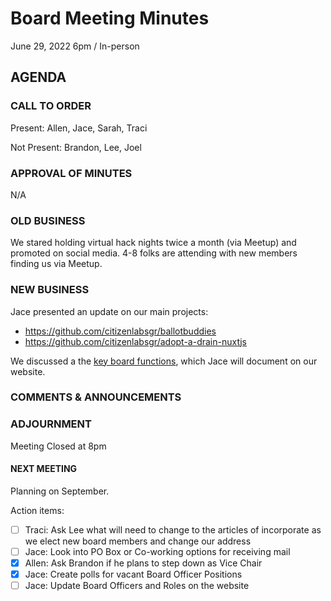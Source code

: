# Board Meeting Minutes

June 29, 2022 6pm / In-person

## AGENDA

### CALL TO ORDER

Present: Allen, Jace, Sarah, Traci

Not Present: Brandon, Lee, Joel

### APPROVAL OF MINUTES

N/A

### OLD BUSINESS

We stared holding virtual hack nights twice a month (via Meetup) and promoted on social media. 4-8 folks are attending with new members finding us via Meetup.

### NEW BUSINESS

Jace presented an update on our main projects:

- https://github.com/citizenlabsgr/ballotbuddies
- https://github.com/citizenlabsgr/adopt-a-drain-nuxtjs

We discussed a the [key board functions](https://docs.google.com/spreadsheets/d/1tlMtKJyPmW8idJE2X__dz4dI9G6wgrNaelk6U_QIioc/edit), which Jace will document on our website.

### COMMENTS & ANNOUNCEMENTS

### ADJOURNMENT

Meeting Closed at 8pm

#### NEXT MEETING

Planning on September.

Action items:

- [ ] Traci: Ask Lee what will need to change to the articles of incorporate as we elect new board members and change our address
- [ ] Jace: Look into PO Box or Co-working options for receiving mail
- [x] Allen: Ask Brandon if he plans to step down as Vice Chair
- [x] Jace: Create polls for vacant Board Officer Positions
- [ ] Jace: Update Board Officers and Roles on the website
